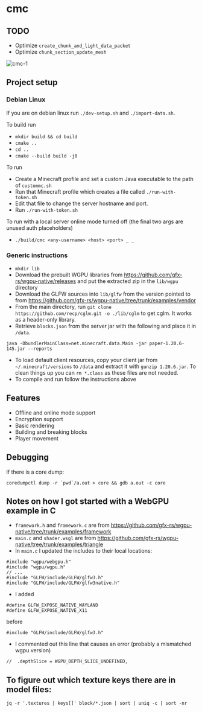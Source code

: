 # cmc

## TODO
- Optimize `create_chunk_and_light_data_packet`
- Optimize `chunk_section_update_mesh`

![cmc-1](https://github.com/anbcodes/cmc/assets/31807975/58914050-79d8-4e23-8efa-4880a7b58348)

## Project setup

### Debian Linux

If you are on debian linux run `./dev-setup.sh` and `./import-data.sh`.

To build run
- `mkdir build && cd build`
- `cmake ..`
- `cd ..`
- `cmake --build build -j8`

To run
- Create a Minecraft profile and set a custom Java executable to the path of `custommc.sh`
- Run that Minecraft profile which creates a file called `./run-with-token.sh`
- Edit that file to change the server hostname and port.
- Run `./run-with-token.sh`

To run with a local server online mode turned off (the final two args are unused auth placeholders)
- `./build/cmc <any-username> <host> <port> _ _`

### Generic instructions

- `mkdir lib`
- Download the prebuilt WGPU libraries from
  https://github.com/gfx-rs/wgpu-native/releases and put the extracted zip in
  the `lib/wgpu` directory
- Download the GLFW sources into `lib/glfw` from the version pointed to from
  https://github.com/gfx-rs/wgpu-native/tree/trunk/examples/vendor
- From the main directory, run `git clone https://github.com/recp/cglm.git -o ./lib/cglm` to
  get cglm. It works as a header-only library.
- Retrieve `blocks.json` from the server jar with the following and place it in
  `/data`.

```
java -DbundlerMainClass=net.minecraft.data.Main -jar paper-1.20.6-145.jar --reports
```

- To load default client resources, copy your client jar from
  `~/.minecraft/versions` to `/data` and extract it with `gunzip 1.20.6.jar`. To
  clean things up you can `rm *.class` as these files are not needed.
- To compile and run follow the instructions above

## Features

- Offline and online mode support
- Encryption support
- Basic rendering
- Building and breaking blocks
- Player movement

## Debugging

If there is a core dump:

```
coredumpctl dump -r `pwd`/a.out > core && gdb a.out -c core
```

## Notes on how I got started with a WebGPU example in C

- `framework.h` and `framework.c` are from
  https://github.com/gfx-rs/wgpu-native/tree/trunk/examples/framework
- `main.c` and `shader.wsgl` are from
  https://github.com/gfx-rs/wgpu-native/tree/trunk/examples/triangle
- In `main.c` I updated the includes to their local locations:

```
#include "wgpu/webgpu.h"
#include "wgpu/wgpu.h"
// ...
#include "GLFW/include/GLFW/glfw3.h"
#include "GLFW/include/GLFW/glfw3native.h"
```

- I added

```
#define GLFW_EXPOSE_NATIVE_WAYLAND
#define GLFW_EXPOSE_NATIVE_X11
```

before

```
#include "GLFW/include/GLFW/glfw3.h"
```

- I commented out this line that causes an error (probably a mismatched wgpu
  version)

```
//  .depthSlice = WGPU_DEPTH_SLICE_UNDEFINED,
```

## To figure out which texture keys there are in model files:

```
jq -r '.textures | keys[]' block/*.json | sort | uniq -c | sort -nr
```
